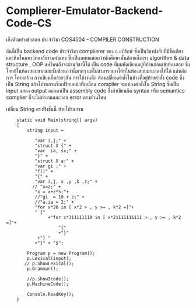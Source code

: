 # Complierer-Emulator-Backend-Code-CS

เก็งตัวอย่างข้อสอบ ประจำวิชา COS4504 - COMPILER CONSTRUCTION

อันนี้เป็น backend code ประจำวิชา complierer ของ อ.อภิรักษ์ ซึ่งเป็นวิชาบังคับที่มีชื่อเสียงและหินในมหาวิทยาลัยรามคำแหง ซึ่งเป็นบททดสอบว่านักศึกษานั้นต้องแข็งแรง algorithm & data structure , OOP แค่ไหนถึงจะผ่านวิชานี้ได้
เป็น code ที่ผมหัดเขียนอยู่ที่บ้านก่อนเข้าห้องสอบ ซึ่งโจทย์ในห้องสอบยากและซับซ้อนกว่านี้มากๆ แต่ไม่สามารถเอาโค้ทในห้องสอบมาแสดงให้ได้ แต่หลักการ โครงสร้าง การเขียนก็คล้ายๆกัน
การใช้งานคือ ต้องเปลี่ยนคำสั่งในช่วงที่อยู่ท้ายคำสั่ง code ซึ่งเป็น String แล้วโปรแกรมซึ่งเปรียบหน้าที่เหมือน complier จะแปลงคำสั่งใน String ซึ่งเป็น input แสดง output ออกมาเป็น assembly code ซึ่งถ้าเขียนผิด syntax หรือ semantics complier ก็จะไม่ทำงานและบอก error ตรงส่วนไหน


เปลี่ยน String ตรงฟังชั่นนี้ ท้ายโปรแกรม

        static void Main(string[] args)
        {
            string input =

               "var i,j;" +
               "struct X {" +
               "var  ia, sx;" +
               "}" +
               "struct X a;" +
               "var gi ;" +
               "f()" +
               "{" +
               "var i,j, x ,y ,k ,z;" +
              // "x=z;" +
               "x = x+z*5;"+
               //"gi  = 10 + z;" +
               //"a.ia = 2;" +
               "for x*30 in [ x*2 > , y >= , k*2 =]"+
               " {"
                    +"for x*311111110 in [ x*21111111111 > , y >= , k*2 =]"+
                        "{"
                        +"}"
                +"} " 
               +"}" + "$";    
      
            Program p = new Program();
            p.Lexical(input);
           // p.ShowLexical();
            p.Grammar();

            //p.showIcode();
            p.MachineCode();

            Console.ReadKey();
        }
